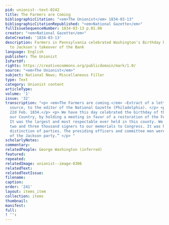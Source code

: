 ```yaml
---
pid: unionist--text-0242
title: The Farmers are Coming
bibliographicCitation: "<em>The Unionist</em> 1834-03-13"
bibliographicCitationRepublished: "<em>National Gazette</em>"
fullIssueSequenceNumber: 1834-03-13 p.01.06
creator: "<em>National Gazette</em>"
dateCreated: '1834-03-13'
description: Farmers in Pennsylvania celebrated Washington's Birthday by objecting
  to Jackson's takeover of the Bank
language: English
publisher: The Unionist
IsPartOf: 
rights: https://creativecommons.org/publicdomain/mark/1.0/
source: "<em>The Unionist</em>"
subject: National News; Miscellaneous Filler
type: Text
category: Unionist content
articleType: 
volume: '1'
issue: '32'
transcription: "<p> <em>The Farmers are coming.</em> —Extract of a letter from a respectable
  source, to the editor of the National Gazette (Philadelphia). </p> <p>“LANCASTER,
  22d Feb. 1834.</p> <p> We have this day celebrated the birthday of the Father of
  our Country, by holding a meeting in favor of a restoration of the Federal Deposites.
  It was the largest and most respectable ever held in this county. We got between
  two and three thousand signers to our memorials to Congress. It was held without
  distinction of parties. The presiding officers and committee men were principally
  of the Jackson party.” </p> "
scholarlyNotes: 
commentary: 
relatedPeople: George Washington (inferred)
featured: 
repeated: 
relatedImage: unionist--image-0306
relatedText: 
relatedTextIssue: 
filename: 
caption: 
order: '241'
layout: items_item
collection: items
thumbnail: 
manifest: 
full: 
! '': 
---
```

